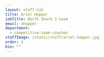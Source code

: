 ```yaml
---
layout: staff.njk
title: Ariel Hopper
jobTitle: North Shark 3 Lead
email: ahopper
department:
  - competitive-team-coaches
staffImage: /static/staff/ariel-hopper.jpg
order: 3
bio: ""
---
```

